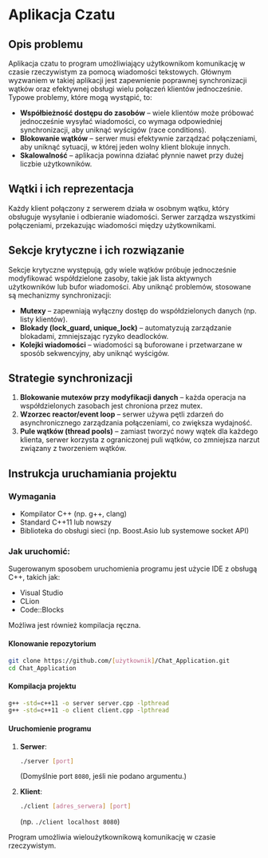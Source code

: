 # Aplikacja Czatu  

## Opis problemu  
Aplikacja czatu to program umożliwiający użytkownikom komunikację w czasie rzeczywistym za pomocą wiadomości tekstowych. Głównym wyzwaniem w takiej aplikacji jest zapewnienie poprawnej synchronizacji wątków oraz efektywnej obsługi wielu połączeń klientów jednocześnie. Typowe problemy, które mogą wystąpić, to:  

- **Współbieżność dostępu do zasobów** – wiele klientów może próbować jednocześnie wysyłać wiadomości, co wymaga odpowiedniej synchronizacji, aby uniknąć wyścigów (race conditions).  
- **Blokowanie wątków** – serwer musi efektywnie zarządzać połączeniami, aby uniknąć sytuacji, w której jeden wolny klient blokuje innych.  
- **Skalowalność** – aplikacja powinna działać płynnie nawet przy dużej liczbie użytkowników.  

## Wątki i ich reprezentacja  
Każdy klient połączony z serwerem działa w osobnym wątku, który obsługuje wysyłanie i odbieranie wiadomości. Serwer zarządza wszystkimi połączeniami, przekazując wiadomości między użytkownikami.  

## Sekcje krytyczne i ich rozwiązanie  
Sekcje krytyczne występują, gdy wiele wątków próbuje jednocześnie modyfikować współdzielone zasoby, takie jak lista aktywnych użytkowników lub bufor wiadomości. Aby uniknąć problemów, stosowane są mechanizmy synchronizacji:  

- **Mutexy** – zapewniają wyłączny dostęp do współdzielonych danych (np. listy klientów).  
- **Blokady (lock_guard, unique_lock)** – automatyzują zarządzanie blokadami, zmniejszając ryzyko deadlocków.  
- **Kolejki wiadomości** – wiadomości są buforowane i przetwarzane w sposób sekwencyjny, aby uniknąć wyścigów.  

## Strategie synchronizacji  
1. **Blokowanie mutexów przy modyfikacji danych** – każda operacja na współdzielonych zasobach jest chroniona przez mutex.  
2. **Wzorzec reactor/event loop** – serwer używa pętli zdarzeń do asynchronicznego zarządzania połączeniami, co zwiększa wydajność.  
3. **Pule wątków (thread pools)** – zamiast tworzyć nowy wątek dla każdego klienta, serwer korzysta z ograniczonej puli wątków, co zmniejsza narzut związany z tworzeniem wątków.  

## Instrukcja uruchamiania projektu  

### Wymagania  
- Kompilator C++ (np. g++, clang)  
- Standard C++11 lub nowszy  
- Biblioteka do obsługi sieci (np. Boost.Asio lub systemowe socket API)  

### Jak uruchomić:  
Sugerowanym sposobem uruchomienia programu jest użycie IDE z obsługą C++, takich jak:  
- Visual Studio  
- CLion  
- Code::Blocks  

Możliwa jest również kompilacja ręczna.  

#### Klonowanie repozytorium  
```bash
git clone https://github.com/[użytkownik]/Chat_Application.git  
cd Chat_Application  
```  

#### Kompilacja projektu  
```bash
g++ -std=c++11 -o server server.cpp -lpthread  
g++ -std=c++11 -o client client.cpp -lpthread  
```  

#### Uruchomienie programu  
1. **Serwer**:  
   ```bash
   ./server [port]  
   ```  
   (Domyślnie port `8080`, jeśli nie podano argumentu.)  

2. **Klient**:  
   ```bash
   ./client [adres_serwera] [port]  
   ```  
   (np. `./client localhost 8080`)  

Program umożliwia wieloużytkownikową komunikację w czasie rzeczywistym.
